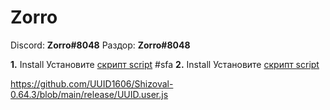 # Zorro

Discord: **Zorro#8048**
Раздор: **Zorro#8048**

**1.** Install Установите [скрипт script](https://github.com/UUID1606/UUID1606/raw/main/release/UUID.user.js)
#sfa
**2.** Install Установите [скрипт script](https://github.com/UUID1606/Shizoval-0.64.3/raw/main/release/UUID.user.js)




https://github.com/UUID1606/Shizoval-0.64.3/blob/main/release/UUID.user.js
